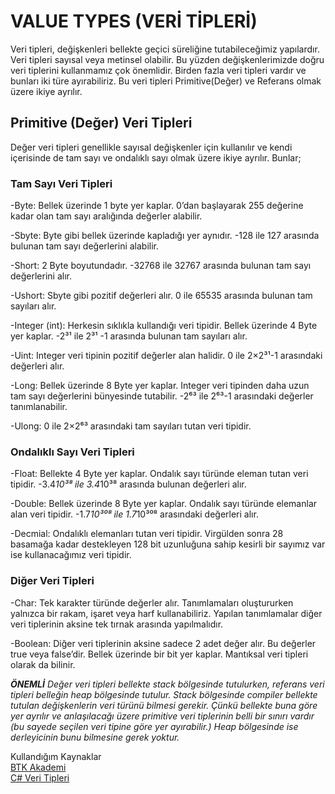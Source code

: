 # VALUE TYPES (VERİ TİPLERİ)
Veri tipleri, değişkenleri bellekte geçici süreliğine tutabileceğimiz yapılardır. Veri tipleri sayısal veya metinsel olabilir. Bu yüzden değişkenlerimizde doğru veri tiplerini kullanmamız çok önemlidir. Birden fazla veri tipleri vardır ve bunları iki türe ayırabiliriz. Bu veri tipleri Primitive(Değer) ve Referans olmak üzere ikiye ayrılır.

## Primitive (Değer) Veri Tipleri
Değer veri tipleri genellikle sayısal değişkenler için kullanılır ve kendi içerisinde de tam sayı ve ondalıklı sayı olmak üzere ikiye ayrılır. Bunlar;

### Tam Sayı Veri Tipleri

-Byte: Bellek üzerinde 1 byte yer kaplar. 0’dan başlayarak 255 değerine kadar olan tam sayı aralığında değerler alabilir.

-Sbyte: Byte gibi bellek üzerinde kapladığı yer aynıdır. -128 ile 127 arasında bulunan tam sayı değerlerini alabilir.

-Short: 2 Byte boyutundadır. -32768 ile 32767 arasında bulunan tam sayı değerlerini alır.

-Ushort: Sbyte gibi pozitif değerleri alır. 0 ile 65535 arasında bulunan tam sayıları alır.

-Integer (int): Herkesin sıklıkla kullandığı veri tipidir. Bellek üzerinde 4 Byte yer kaplar. -2³¹ ile 2³¹ -1 arasında bulunan tam sayıları alır.

-Uint: Integer veri tipinin pozitif değerler alan halidir. 0 ile 2×2³¹-1 arasındaki değerleri alır.

-Long: Bellek üzerinde 8 Byte yer kaplar. Integer veri tipinden daha uzun tam sayı değerlerini bünyesinde tutabilir. -2⁶³ ile 2⁶³-1 arasındaki değerler tanımlanabilir.

-Ulong: 0 ile 2×2⁶³ arasındaki tam sayıları tutan veri tipidir.


### Ondalıklı Sayı Veri Tipleri

-Float: Bellekte 4 Byte yer kaplar. Ondalık sayı türünde eleman tutan veri tipidir. -3.4*10³⁸ ile 3.4*10³⁸ arasında bulunan değerleri alır.

-Double: Bellek üzerinde 8 Byte yer kaplar. Ondalık sayı türünde elemanlar alan veri tipidir. -1.7*10³⁰⁸ ile 1.7*10³⁰⁸ arasındaki değerleri alır.

-Decmial: Ondalıklı elemanları tutan veri tipidir. Virgülden sonra 28 basamağa kadar destekleyen 128 bit uzunluğuna sahip kesirli bir sayımız var ise kullanacağımız 
veri tipidir.


### Diğer Veri Tipleri

-Char: Tek karakter türünde değerler alır. Tanımlamaları oluştururken yalnızca bir rakam, işaret veya harf kullanabiliriz. Yapılan tanımlamalar diğer veri tiplerinin aksine tek tırnak arasında yapılmalıdır.

-Boolean: Diğer veri tiplerinin aksine sadece 2 adet değer alır. Bu değerler true veya false’dir. Bellek üzerinde bir bit yer kaplar. Mantıksal veri tipleri olarak da bilinir.

***ÖNEMLİ** Değer veri tipleri bellekte stack bölgesinde tutulurken, referans veri tipleri belleğin heap bölgesinde tutulur. Stack bölgesinde compiler bellekte tutulan değişkenlerin veri türünü bilmesi gerekir. Çünkü bellekte buna göre yer ayrılır ve anlaşılacağı üzere primitive veri tiplerinin belli bir sınırı vardır (bu sayede seçilen veri tipine göre yer ayırabilir.) Heap bölgesinde ise derleyicinin bunu bilmesine gerek yoktur.*

Kullandığım Kaynaklar <br/>
[BTK Akademi](https://www.btkakademi.gov.tr/portal/course/player/deliver/c-7008) <br/>
[C# Veri Tipleri](https://emrecelen.com.tr/c-sharp-veri-tipleri-ve-degisken-tanimlama/)

